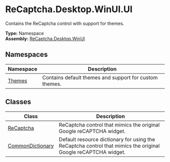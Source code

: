 # ReCaptcha.Desktop.WinUI.UI
Contains the ReCaptcha control with support for themes.

**Type:** Namespace
<br />
**Assembly:** [ReCaptcha.Desktop.WinUI](/ReCaptcha.Desktop/reference/recaptcha.desktop.winui/)

## Namespaces
| Namespace                                                    | Description                                                                      |
|--------------------------------------------------------------|----------------------------------------------------------------------------------|
| [Themes](/ReCaptcha.Desktop/reference/recaptcha.desktop.winui/ui/themes/)              | Contains default themes and support for custom themes. |


## Classes
| Class                                                    | Description                                                                      |
|--------------------------------------------------------------|----------------------------------------------------------------------------------|
| [ReCaptcha](/ReCaptcha.Desktop/reference/recaptcha.desktop.winui/ui/recaptcha.html)              | ReCaptcha control that mimics the original Google reCAPTCHA widget. |
| [CommonDictionary](/ReCaptcha.Desktop/reference/recaptcha.desktop.winui/ui/commondictionary.html)              | Default resource dictionary for using the ReCaptcha control that mimics the original Google reCAPTCHA widget. |